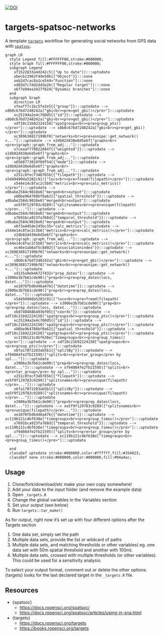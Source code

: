 
[![DOI](https://zenodo.org/badge/353198467.svg)](https://zenodo.org/badge/latestdoi/353198467)

# targets-spatsoc-networks

A template [`targets`](https://github.com/ropensci/targets) workflow for
generating social networks from GPS data with
[`spatsoc`](https://github.com/ropensci/spatsoc/).

``` mermaid
graph LR
  style Legend fill:#FFFFFF00,stroke:#000000;
  style Graph fill:#FFFFFF00,stroke:#000000;
  subgraph Legend
    xf1522833a4d242c5(["Up to date"]):::uptodate
    xbecb13963f49e50b{{"Object"}}:::none
    xeb2d7cac8a1ce544>"Function"]:::none
    xd03d7c7dd2ddda2b(["Regular target"]):::none
    x6f7e04ea3427f824["Dynamic branches"]:::none
  end
  subgraph Graph
    direction LR
    xfeaff7c1bc5fe2e5{{"group"}}:::uptodate --> x8b0c676d7240242a["gbi<br><pre>get_gbi()</pre>"]:::uptodate
    xc25194a2e4c760d5{{"id"}}:::uptodate --> x8b0c676d7240242a["gbi<br><pre>get_gbi()</pre>"]:::uptodate
    xdf10c21b92224150["spatgroups<br><pre>group_pts()</pre>"]:::uptodate --> x8b0c676d7240242a["gbi<br><pre>get_gbi()</pre>"]:::uptodate
    xc389638817199bf0["networks<br><pre>asnipe::get_network()<..."]:::uptodate --> x2db02d438e6d5e6f["graphs<br><pre>igraph::graph_from_adj..."]:::uptodate
    x7ceaaf778822044f{{"weighted"}}:::uptodate --> x2db02d438e6d5e6f["graphs<br><pre>igraph::graph_from_adj..."]:::uptodate
    x8568773019f89f54{{"mode"}}:::uptodate --> x2db02d438e6d5e6f["graphs<br><pre>igraph::graph_from_adj..."]:::uptodate
    x251c0fecf340765b{{"filepath"}}:::uptodate --> x5d49490da5202c91(["locs<br><pre>fread(filepath)</pre>"]):::uptodate
    x544e14c8fac2c5b0["metrics<br><pre>calc_metrics()</pre>"]:::uptodate --> x0babe2584c9010e0["merged<br>output"]:::uptodate
    x86be964788bf0a62{{"spatial_threshold"}}:::uptodate --> x0babe2584c9010e0["merged<br>output"]:::uptodate
    xe5f9f129783c9289(["splitsnames<br><pre>unique(filepath)</pre>..."]):::uptodate --> x0babe2584c9010e0["merged<br>output"]:::uptodate
    x7691bca923fa768d{{"temporal_threshold"}}:::uptodate --> x0babe2584c9010e0["merged<br>output"]:::uptodate
    x6f3a445de245bc35>"calc_metrics"]:::uptodate --> x544e14c8fac2c5b0["metrics<br><pre>calc_metrics()</pre>"]:::uptodate
    x2db02d438e6d5e6f["graphs<br><pre>igraph::graph_from_adj..."]:::uptodate --> x544e14c8fac2c5b0["metrics<br><pre>calc_metrics()</pre>"]:::uptodate
    xc46e1ab6af5c8492{{"associationindex"}}:::uptodate --> xc389638817199bf0["networks<br><pre>asnipe::get_network()<..."]:::uptodate
    x8b0c676d7240242a["gbi<br><pre>get_gbi()</pre>"]:::uptodate --> xc389638817199bf0["networks<br><pre>asnipe::get_network()<..."]:::uptodate
    xd135a9eb46727432>"prep_dates"]:::uptodate --> x3906e3b7b61cde90(["prep<br><pre>prep_dates(locs, datet..."]):::uptodate
    xe1070fbd6d46a47b{{"datetime"}}:::uptodate --> x3906e3b7b61cde90(["prep<br><pre>prep_dates(locs, datet..."]):::uptodate
    x5d49490da5202c91(["locs<br><pre>fread(filepath)</pre>"]):::uptodate --> x3906e3b7b61cde90(["prep<br><pre>prep_dates(locs, datet..."]):::uptodate
    xbd740468b493bf05{{"coords"}}:::uptodate --> xdf10c21b92224150["spatgroups<br><pre>group_pts()</pre>"]:::uptodate
    xc25194a2e4c760d5{{"id"}}:::uptodate --> xdf10c21b92224150["spatgroups<br><pre>group_pts()</pre>"]:::uptodate
    x86be964788bf0a62{{"spatial_threshold"}}:::uptodate --> xdf10c21b92224150["spatgroups<br><pre>group_pts()</pre>"]:::uptodate
    xc119b121c4bf638e["timegroups<br><pre>group_times()</pre>"]:::uptodate --> xdf10c21b92224150["spatgroups<br><pre>group_pts()</pre>"]:::uptodate
    x6fa178f2283ab5b1{{"splitBy"}}:::uptodate --> xf94084fe2fb21595(["splits<br><pre>tar_group</pre> by spl..."]):::uptodate
    x3906e3b7b61cde90(["prep<br><pre>prep_dates(locs, datet..."]):::uptodate --> xf94084fe2fb21595(["splits<br><pre>tar_group</pre> by spl..."]):::uptodate
    x251c0fecf340765b{{"filepath"}}:::uptodate --> xe5f9f129783c9289(["splitsnames<br><pre>unique(filepath)</pre>..."]):::uptodate
    x6fa178f2283ab5b1{{"splitBy"}}:::uptodate --> xe5f9f129783c9289(["splitsnames<br><pre>unique(filepath)</pre>..."]):::uptodate
    x3906e3b7b61cde90(["prep<br><pre>prep_dates(locs, datet..."]):::uptodate --> xe5f9f129783c9289(["splitsnames<br><pre>unique(filepath)</pre>..."]):::uptodate
    xe1070fbd6d46a47b{{"datetime"}}:::uptodate --> xc119b121c4bf638e["timegroups<br><pre>group_times()</pre>"]:::uptodate
    x7691bca923fa768d{{"temporal_threshold"}}:::uptodate --> xc119b121c4bf638e["timegroups<br><pre>group_times()</pre>"]:::uptodate
    xf94084fe2fb21595(["splits<br><pre>tar_group</pre> by spl..."]):::uptodate --> xc119b121c4bf638e["timegroups<br><pre>group_times()</pre>"]:::uptodate
    
  end
  classDef uptodate stroke:#000000,color:#ffffff,fill:#354823;
  classDef none stroke:#000000,color:#000000,fill:#94a4ac;
```

## Usage

1.  Clone/fork/download/etc make your own copy somewhere!
2.  Add your data to the input folder (and remove the example data)
3.  Open `_targets.R`
4.  Change the global variables in the Variables section
5.  Set your output (see below)
6.  Run `targets::tar_make()`

As for output, right now it’s set up with four different options after
the Targets section

1.  One data set, simply set the path
2.  Multiple data sets, provide the list or wildcard of paths
3.  Multiple data sets, and matching thresholds or other variables( eg.
    one data set with 50m spatial threshold and another with 100m).
4.  Multiple data sets, crossed with multiple thresholds (or other
    variables). This could be used for a sensitivity analysis.

To select your output format, comment out or delete the other options.
{targets} looks for the last declared target in the `_targets.R` file.

## Resources

- {spatsoc}
  - <https://docs.ropensci.org/spatsoc/>
  - <https://docs.ropensci.org/spatsoc/articles/using-in-sna.html>
- {targets}
  - <https://docs.ropensci.org/targets>
  - <https://books.ropensci.org/targets>
